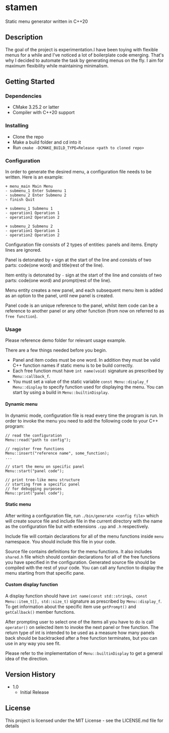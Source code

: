 # stamen

Static menu generator written in C++20


## Description

The goal of the project is experimentation.I have been toying with flexible
menus for a while and I've noticed a lot of boilerplate code emerging. That's
why I decided to automate the task by generating menus on the fly. I aim for
maximum flexibility while maintaining minimalism.


## Getting Started

### Dependencies

* CMake 3.25.2 or latter
* Compiler with C++20 support


### Installing

* Clone the repo
* Make a build folder and cd into it
* Run `cmake -DCMAKE_BUILD_TYPE=Release <path to cloned repo>`


### Configuration

In order to generate the desired menu, a configuration file needs to be
written. Here is an example:
```
+ menu_main Main Menu
- submenu_1 Enter Submenu 1
- submenu_2 Enter Submenu 2
- finish Quit

+ submenu_1 Submenu 1
- operation1 Operation 1
- operation2 Operation 2

+ submenu_2 Submenu 2
- operation1 Operation 1
- operation2 Operation 2
```

Configuration file consists of 2 types of entities: panels and items. Empty
lines are ignored.

Panel is detonated by `+` sign at the start of the line and consists of two
parts: code(one word) and title(rest of the line).

Item entity is detonated by `-` sign at the start of the line and consists of
two parts: code(one word) and prompt(rest of the line).

Menu entity creates a new panel, and each subsequent menu item is added as an
option to the panel, until new panel is created.

Panel code is an unique reference to the panel, whilst item code can be a
reference to another panel or any other function (from now on referred to as
`free function`).


### Usage

Please reference demo folder for relevant usage example.

There are a few things needed before you begin.

* Panel and item codes must be one word. In addition they must be valid C++
function names if static menu is to be build correctly.
* Each free function must have `int name(void)` signature as prescribed by
`Menu::callback_f`.
* You must set a value of the static variable `const Menu::display_f
Menu::display` to specify function used for displaying the menu. You can start
by using a build in `Menu::builtinDisplay`.


#### Dynamic menu

In dynamic mode, configuration file is read every time the program is run. In
order to invoke the menu you need to add the following code to your C++
program:

```
// read the configuration
Menu::read("path to config");

// register free functions
Menu::insert("reference name", some_function);
...

// start the menu on specific panel
Menu::start("panel code");

// print tree-like menu structure
// starting from a specific panel
// for debugging purposes
Menu::print("panel code");
```

#### Static menu

After writing a configuration file, run `./bin/generate <config file>` which
will create source file and include file in the current directory with the name
as the configuration file but with extensions `.cpp` and `.h` respectively.

Include file will contain declarations for all of the menu functions inside
`menu` namespace. You should include this file in your code.

Source file contains definitions for the menu functions. It also includes
`shared.h` file which should contain declarations for all of the free functions
you have specified in the configuration. Generated source file should be
compiled with the rest of your code. You can call any function to display the
menu starting from that specific pane.


#### Custom display function

A display function should have `int name(const std::string&, const
Menu::item_t[], std::size_t)` signature as prescribed by `Menu::display_f`. To
get information about the specific item use `getPrompt()` and `getCallback()`
member functions.

After prompting user to select one of the items all you have to do is call
`operator()` on selected item to invoke the next panel or free function. The
return type of int is intended to be used as a measure how many panels back
should be backtracked after a free function terminates, but you can use in any
way you see fit.

Please refer to the implementation of `Menu::builtinDisplay` to get a general
idea of the direction.


## Version History

* 1.0
    * Initial Release


## License

This project is licensed under the MIT License - see the LICENSE.md file for details

